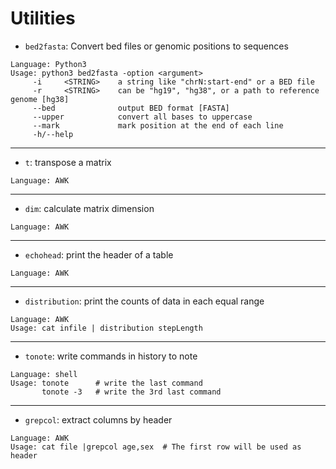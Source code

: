 # Utilities

* `bed2fasta`: Convert bed files or genomic positions to sequences
```
Language: Python3
Usage: python3 bed2fasta -option <argument>
     -i     <STRING>    a string like "chrN:start-end" or a BED file
     -r     <STRING>    can be "hg19", "hg38", or a path to reference genome [hg38]
     --bed              output BED format [FASTA]
     --upper            convert all bases to uppercase
     --mark             mark position at the end of each line
     -h/--help
```

---

* `t`: transpose a matrix
```
Language: AWK
```

---

* `dim`: calculate matrix dimension
```
Language: AWK
```

---

* `echohead`: print the header of a table
```
Language: AWK
```

---

* `distribution`: print the counts of data in each equal range
```
Language: AWK
Usage: cat infile | distribution stepLength
```

---

* `tonote`: write commands in history to note
```
Language: shell
Usage: tonote      # write the last command
       tonote -3   # write the 3rd last command
```

---

* `grepcol`: extract columns by header
```
Language: AWK
Usage: cat file |grepcol age,sex  # The first row will be used as header
```

